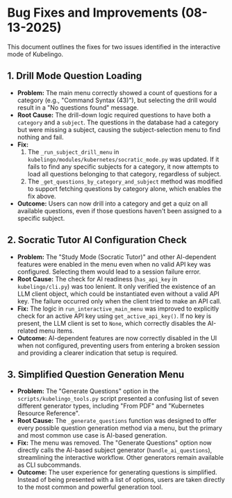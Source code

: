 # Bug Fixes and Improvements (08-13-2025)

This document outlines the fixes for two issues identified in the interactive mode of Kubelingo.

## 1. Drill Mode Question Loading

*   **Problem:** The main menu correctly showed a count of questions for a category (e.g., "Command Syntax (43)"), but selecting the drill would result in a "No questions found" message.
*   **Root Cause:** The drill-down logic required questions to have both a `category` and a `subject`. The questions in the database had a category but were missing a subject, causing the subject-selection menu to find nothing and fail.
*   **Fix:**
    1.  The `_run_subject_drill_menu` in `kubelingo/modules/kubernetes/socratic_mode.py` was updated. If it fails to find any specific subjects for a category, it now attempts to load all questions belonging to that category, regardless of subject.
    2.  The `_get_questions_by_category_and_subject` method was modified to support fetching questions by category alone, which enables the fix above.
*   **Outcome:** Users can now drill into a category and get a quiz on all available questions, even if those questions haven't been assigned to a specific subject.

## 2. Socratic Tutor AI Configuration Check

*   **Problem:** The "Study Mode (Socratic Tutor)" and other AI-dependent features were enabled in the menu even when no valid API key was configured. Selecting them would lead to a session failure error.
*   **Root Cause:** The check for AI readiness (`has_api_key` in `kubelingo/cli.py`) was too lenient. It only verified the existence of an LLM client object, which could be instantiated even without a valid API key. The failure occurred only when the client tried to make an API call.
*   **Fix:** The logic in `run_interactive_main_menu` was improved to explicitly check for an active API key using `get_active_api_key()`. If no key is present, the LLM client is set to `None`, which correctly disables the AI-related menu items.
*   **Outcome:** AI-dependent features are now correctly disabled in the UI when not configured, preventing users from entering a broken session and providing a clearer indication that setup is required.

## 3. Simplified Question Generation Menu

*   **Problem:** The "Generate Questions" option in the `scripts/kubelingo_tools.py` script presented a confusing list of seven different generator types, including "From PDF" and "Kubernetes Resource Reference".
*   **Root Cause:** The `_generate_questions` function was designed to offer every possible question generation method via a menu, but the primary and most common use case is AI-based generation.
*   **Fix:** The menu was removed. The "Generate Questions" option now directly calls the AI-based subject generator (`handle_ai_questions`), streamlining the interactive workflow. Other generators remain available as CLI subcommands.
*   **Outcome:** The user experience for generating questions is simplified. Instead of being presented with a list of options, users are taken directly to the most common and powerful generation tool.
